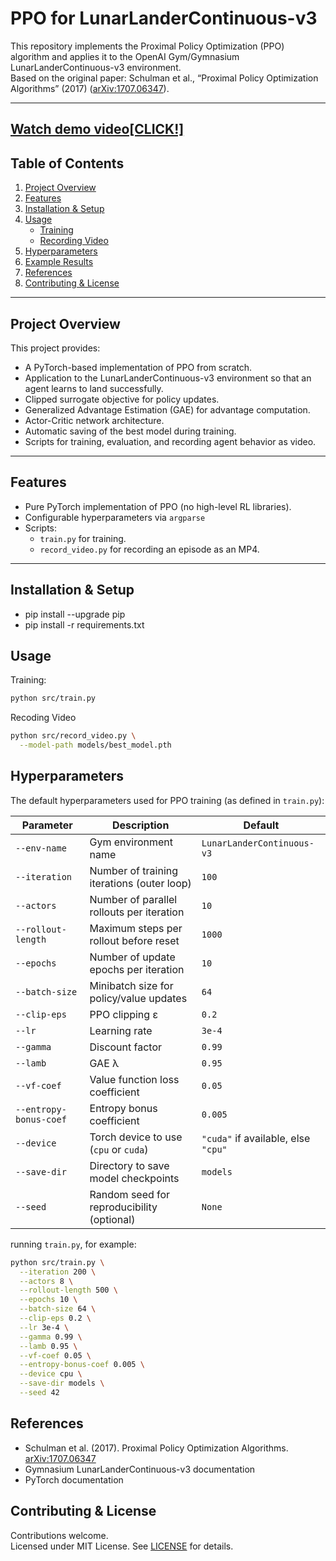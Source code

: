 # PPO for LunarLanderContinuous-v3

This repository implements the Proximal Policy Optimization (PPO) algorithm and applies it to the OpenAI Gym/Gymnasium LunarLanderContinuous-v3 environment.  
Based on the original paper: Schulman et al., “Proximal Policy Optimization Algorithms” (2017) ([arXiv:1707.06347](https://arxiv.org/abs/1707.06347)).

---
[Watch demo video[CLICK!]](https://drive.google.com/file/d/19drV3H4KLHDfYFWDRuAQwQzzLP4WY0M0/view?usp=drive_link)
---
## Table of Contents
1. [Project Overview](#project-overview)  
2. [Features](#features)  
3. [Installation & Setup](#installation--setup)  
4. [Usage](#usage)  
   - [Training](#training)  
   - [Recording Video](#recording-video)  
5. [Hyperparameters](#hyperparameters)  
6. [Example Results](#example-results)  
7. [References](#references)  
8. [Contributing & License](#contributing--license)  

---

## Project Overview
This project provides:
- A PyTorch-based implementation of PPO from scratch.
- Application to the LunarLanderContinuous-v3 environment so that an agent learns to land successfully.
- Clipped surrogate objective for policy updates.
- Generalized Advantage Estimation (GAE) for advantage computation.
- Actor-Critic network architecture.
- Automatic saving of the best model during training.
- Scripts for training, evaluation, and recording agent behavior as video.

---

## Features
- Pure PyTorch implementation of PPO (no high-level RL libraries).
- Configurable hyperparameters via `argparse`
- Scripts:
  - `train.py` for training.
  - `record_video.py` for recording an episode as an MP4.

---

## Installation & Setup
- pip install --upgrade pip
- pip install -r requirements.txt

## Usage
Training:

```bash
python src/train.py
```
Recoding Video

```bash
python src/record_video.py \
  --model-path models/best_model.pth
```
## Hyperparameters
The default hyperparameters used for PPO training (as defined in `train.py`):

| Parameter             | Description                                            | Default                          |
|-----------------------|--------------------------------------------------------|----------------------------------|
| `--env-name`          | Gym environment name                                   | `LunarLanderContinuous-v3`       |
| `--iteration`         | Number of training iterations (outer loop)             | `100`                            |
| `--actors`            | Number of parallel rollouts per iteration              | `10`                             |
| `--rollout-length`    | Maximum steps per rollout before reset                 | `1000`                           |
| `--epochs`            | Number of update epochs per iteration                  | `10`                             |
| `--batch-size`        | Minibatch size for policy/value updates                | `64`                             |
| `--clip-eps`          | PPO clipping ε                                         | `0.2`                            |
| `--lr`                | Learning rate                                          | `3e-4`                           |
| `--gamma`             | Discount factor                                        | `0.99`                           |
| `--lamb`              | GAE λ                                                  | `0.95`                           |
| `--vf-coef`           | Value function loss coefficient                        | `0.05`                           |
| `--entropy-bonus-coef`| Entropy bonus coefficient                              | `0.005`                          |
| `--device`            | Torch device to use (`cpu` or `cuda`)                  | `"cuda"` if available, else `"cpu"` |
| `--save-dir`          | Directory to save model checkpoints                    | `models`                         |
| `--seed`              | Random seed for reproducibility (optional)             | `None`                           |

running `train.py`, for example:

```bash
python src/train.py \
  --iteration 200 \
  --actors 8 \
  --rollout-length 500 \
  --epochs 10 \
  --batch-size 64 \
  --clip-eps 0.2 \
  --lr 3e-4 \
  --gamma 0.99 \
  --lamb 0.95 \
  --vf-coef 0.05 \
  --entropy-bonus-coef 0.005 \
  --device cpu \
  --save-dir models \
  --seed 42
```

## References
- Schulman et al. (2017). Proximal Policy Optimization Algorithms. [arXiv:1707.06347](https://arxiv.org/abs/1707.06347)
- Gymnasium LunarLanderContinuous-v3 documentation
- PyTorch documentation

## Contributing & License
Contributions welcome.  
Licensed under MIT License. See [LICENSE](LICENSE.txt) for details.
